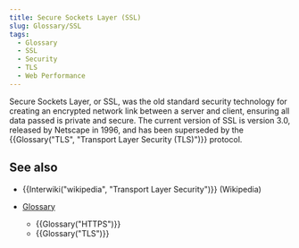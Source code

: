 ```yaml
---
title: Secure Sockets Layer (SSL)
slug: Glossary/SSL
tags:
  - Glossary
  - SSL
  - Security
  - TLS
  - Web Performance
---
```

Secure Sockets Layer, or SSL, was the old standard security technology for creating an encrypted network link between a server and client, ensuring all data passed is private and secure. The current version of SSL is version 3.0, released by Netscape in 1996, and has been superseded by the {{Glossary("TLS", "Transport Layer Security (TLS)")}} protocol.

## See also

- {{Interwiki("wikipedia", "Transport Layer Security")}} (Wikipedia)
- [Glossary](/en-US/docs/Glossary)

  - {{Glossary("HTTPS")}}
  - {{Glossary("TLS")}}
